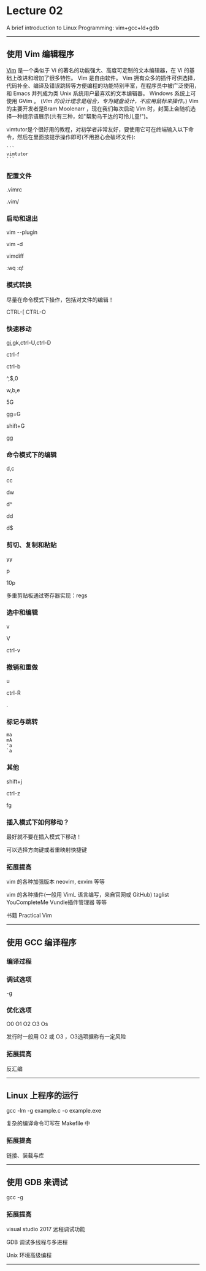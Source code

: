 # Lecture 02

A brief introduction to Linux Programming: vim+gcc+ld+gdb

---

## 使用 Vim 编辑程序

[Vim](https://www.vim.org/) 是一个类似于 Vi 的著名的功能强大、高度可定制的文本编辑器，在 Vi 的基础上改进和增加了很多特性。
Vim 是自由软件。
Vim 拥有众多的插件可供选择，代码补全、编译及错误跳转等方便编程的功能特别丰富，在程序员中被广泛使用，和 Emacs 并列成为类 Unix 系统用户最喜欢的文本编辑器。
Windows 系统上可使用 GVim 。
(*Vim 的设计理念是组合，专为键盘设计，不应用鼠标来操作。*)
Vim 的主要开发者是Bram Moolenarr ，现在我们每次启动 Vim 时，封面上会随机选择一种提示语展示(共有三种，如"帮助乌干达的可怜儿童!")。

vimtutor是个很好用的教程，对初学者非常友好，要使用它可在终端输入以下命令，然后在里面按提示操作即可(不用担心会破坏文件):

	```
	vimtutor
	```

### 配置文件

.vimrc

.vim/

### 启动和退出

vim --plugin

vim -d     

vimdiff

:wq
:q!

### 模式转换

尽量在命令模式下操作，包括对文件的编辑！

<ESC> CTRL-[  CTRL-O

### 快速移动

gj,gk,ctrl-U,ctrl-D

ctrl-f

ctrl-b

^,$,0

w,b,e

5G

gg=G

shift+G

gg

### 命令模式下的编辑

d,c

cc

dw

d^

dd

d$

### 剪切、复制和粘贴

yy

p

10p

多重剪贴板通过寄存器实现：regs

### 选中和编辑

v

V

ctrl-v

### 撤销和重做

u

ctrl-R

.

### 标记与跳转

```
ma 
mA
'a
`a
```

### 其他

shift+j

ctrl-z

fg

### 插入模式下如何移动？

最好就不要在插入模式下移动！

可以选择方向键或者重映射快捷键

### 拓展提高

vim 的各种加强版本 neovim, exvim 等等

vim 的各种插件(一般用 VimL 语言编写，来自官网或 GitHub) taglist YouCompleteMe Vundle插件管理器 等等

书籍  Practical Vim

---

## 使用 GCC 编译程序

### 编译过程

### 调试选项

-g

### 优化选项

O0 O1 O2 O3 Os

发行时一般用 O2 或 O3 ，O3选项据称有一定风险

### 拓展提高

反汇编

---

## Linux 上程序的运行

gcc -lm -g example.c -o example.exe

复杂的编译命令可写在 Makefile 中

### 拓展提高

链接、装载与库

---

## 使用 GDB 来调试

gcc -g

### 拓展提高

visual studio 2017 远程调试功能

GDB 调试多线程与多进程

Unix 环境高级编程

---


